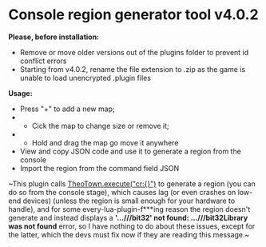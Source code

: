 # Console region generator tool v4.0.2

**Please, before installation:**
- Remove or move older versions out of the plugins folder
to prevent id conflict errors
- Starting from v4.0.2, rename the file extension to .zip
as the game is unable to load unencrypted .plugin files

**Usage:**
- Press "+" to add a new map;
- - Cick the map to change size or remove it;
- - Hold and drag the map go move it anywhere
- View and copy JSON code and use it to generate a region from the console
- Import the region from the command field JSON

~This plugin calls [TheoTown.execute("cr:{}")](https://doc.theotown.com/modules/TheoTown.html#execute) to generate a region (you can do so from the console stage), which causes lag (or even crashes on low-end devices) (unless the region is small enough for your hardware to handle), and for some every-lua-plugin-f\*\*\*ing reason the region doesn't generate and instead displays a **'...///bit32' not found: ...///bit32Library was not found** error, so I have nothing to do about these issues, except for the latter, which the devs must fix now if they are reading this message.~

